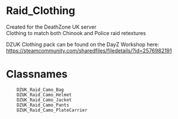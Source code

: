 # Raid_Clothing
Created for the DeathZone UK server  
Clothing to match both Chinook and Police raid retextures

DZUK Clothing pack can be found on the DayZ Workshop here:  
https://steamcommunity.com/sharedfiles/filedetails/?id=2576982191

# Classnames
		DZUK_Raid_Camo_Bag
		DZUK_Raid_Camo_Helmet
		DZUK_Raid_Camo_Jacket
		DZUK_Raid_Camo_Pants
		DZUK_Raid_Camo_PlateCarrier
